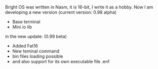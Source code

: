 Bright OS was written in Nasm, it is 16-bit, I write it as a hobby. Now I am developing a new version (current version: 0.98 alpha)

- Base terminal
- Mini io lib

in the new update: (0.99 beta)
- Added Fat16
- New teminal command
- bin files loading possible
- and also support for its own executable file .enf
